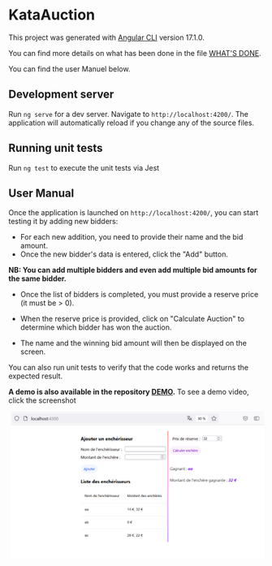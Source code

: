 # KataAuction

This project was generated with [Angular CLI](https://github.com/angular/angular-cli) version 17.1.0.

You can find more details on what has been done in the file [WHAT'S DONE](./WHATS_DONE.md).

You can find the user Manuel below.

## Development server

Run `ng serve` for a dev server. Navigate to `http://localhost:4200/`. The application will automatically reload if you change any of the source files.

## Running unit tests

Run `ng test` to execute the unit tests via Jest

## User Manual

Once the application is launched on `http://localhost:4200/`, you can start testing it by adding new bidders:

- For each new addition, you need to provide their name and the bid amount.
- Once the new bidder's data is entered, click the "Add" button.

**NB: You can add multiple bidders and even add multiple bid amounts for the same bidder.**

- Once the list of bidders is completed, you must provide a reserve price (it must be > 0).

- When the reserve price is provided, click on "Calculate Auction" to determine which bidder has won the auction.

- The name and the winning bid amount will then be displayed on the screen.

You can also run unit tests to verify that the code works and returns the expected result.

**A demo is also available in the repository [DEMO](./src/assets/Kata_Auction_demo.mp4).**
To see a demo video, click the screenshot

<a style="float:right" href="[https://github.com/Amal-gh/auction-kata/blob/master/src/assets/Kata_Auction_demo.mp4)" target="_blank">
  <img alt="Demo Video" src="./src/assets/Kata_Auction_screen.png" width="500"/>
</a>

